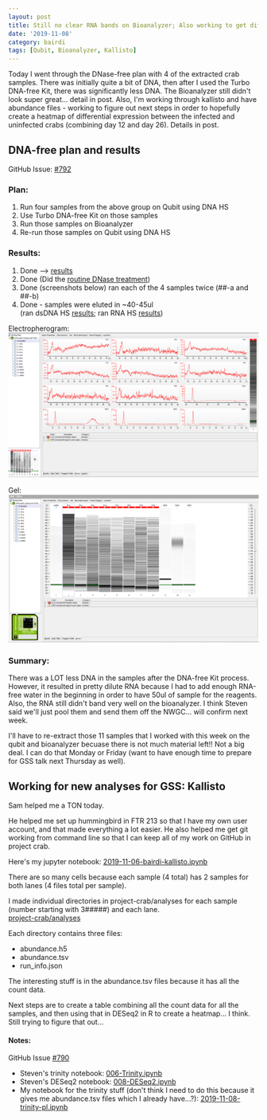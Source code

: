 ```yaml
---
layout: post
title: Still no clear RNA bands on Bioanalyzer; Also working to get diff. exp. for GSS
date: '2019-11-08'
category: bairdi
tags: [Qubit, Bioanalyzer, Kallisto]
---
```

Today I went through the DNase-free plan with 4 of the extracted crab samples. There was initially quite a bit of DNA, then after I used the Turbo DNA-free Kit, there was significantly less DNA. The Bioanalyzer still didn't look super great... detail in post. Also, I'm working through kallisto and have abundance files - working to figure out next steps in order to hopefully create a heatmap of differential expression between the infected and uninfected crabs (combining day 12 and day 26). Details in post. 

## DNA-free plan and results
GitHub Issue: [#792](https://github.com/RobertsLab/resources/issues/792) 

### Plan:        
1. Run four samples from the above group on Qubit using DNA HS
2. Use Turbo DNA-free Kit on those samples
3. Run those samples on Bioanalyzer
4. Re-run those samples on Qubit using DNA HS 

### Results:     
1. Done --> [results](https://docs.google.com/spreadsheets/d/1s24I4mCZ-cc3doEP8mFzSorhmhTRUeOeNhJORagqbpM/edit#gid=0)
2. Done (Did the [routine DNase treatment](https://assets.thermofisher.com/TFS-Assets/LSG/manuals/1907M_turbodnafree_UG.pdf)) 
3. Done (screenshots below) ran each of the 4 samples twice (##-a and ##-b)
4. Done - samples were eluted in ~40-45ul         
(ran dsDNA HS [results](https://docs.google.com/spreadsheets/d/1vo88dZhff06Afgz6ejCYwsYLlOaEO8Z22ui-sg3P58k/edit?usp=sharing); ran RNA HS [results](https://docs.google.com/spreadsheets/d/1jf5JNffUMiI5d7fDz39C7j0v5QXkXBYbwhg7SWC71sY/edit?usp=sharing))

Electropherogram:      
![img](../notebook-images/20191108-bioanalyzer/bioanalyzer-4samples.PNG)    

Gel:    
![img](../notebook-images/20191108-bioanalyzer/bioanalyzer-gel-4samples.PNG)

### Summary:   
There was a LOT less DNA in the samples after the DNA-free Kit process. However, it resulted in pretty dilute RNA because I had to add enough RNA-free water in the beginning in order to have 50ul of sample for the reagents. Also, the RNA still didn't band very well on the bioanalyzer. I think Steven said we'll just pool them and send them off the NWGC... will confirm next week. 

I'll have to re-extract those 11 samples that I worked with this week on the qubit and bioanalyzer becuase there is not much material left!! Not a big deal. I can do that Monday or Friday (want to have enough time to prepare for GSS talk next Thursday as well). 

## Working for new analyses for GSS: Kallisto
Sam helped me a TON today. 

He helped me set up hummingbird in FTR 213 so that I have my own user account, and that made everything a lot easier. He also helped me get git working from command line so that I can keep all of my work on GitHub in project crab. 

Here's my jupyter notebook: [2019-11-06-bairdi-kallisto.ipynb](https://github.com/RobertsLab/project-crab/blob/master/notebooks/2019-11-06-bairdi-kallisto.ipynb)

There are so many cells because each sample (4 total) has 2 samples for both lanes (4 files total per sample). 

I made individual directories in project-crab/analyses for each sample (number starting with 3#####) and each lane.     
[project-crab/analyses](https://github.com/RobertsLab/project-crab/tree/master/analyses)

Each directory contains three files:     
- abundance.h5      
- abundance.tsv    
- run_info.json

The interesting stuff is in the abundance.tsv files because it has all the count data. 

Next steps are to create a table combining all the count data for all the samples, and then using that in DESeq2 in R to create a heatmap... I think. Still trying to figure that out... 


#### Notes:     
GitHub Issue [#790](https://github.com/RobertsLab/resources/issues/790)        

- Steven's trinity notebook: [006-Trinity.ipynb](https://github.com/sr320/course-fish546-2018/blob/master/jupyter-nbs/006-Trinity.ipynb)
- Steven's DESeq2 notebook: [008-DESeq2.ipynb](https://github.com/sr320/course-fish546-2018/blob/master/jupyter-nbs/008-DESeq2.ipynb)
- My notebook for the trinity stuff (don't think I need to do this because it gives me abundance.tsv files which I already have...?): [2019-11-08-trinity-pl.ipynb](https://github.com/RobertsLab/project-crab/blob/master/notebooks/2019-11-08-trinity-pl.ipynb)

